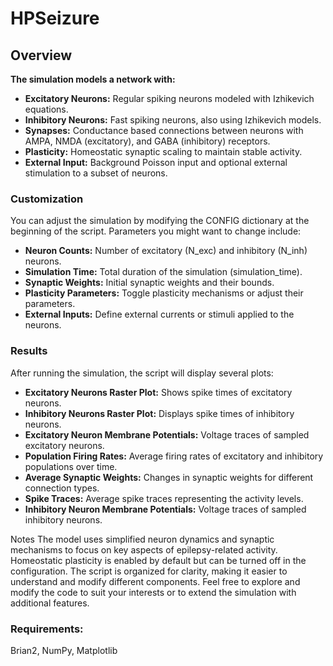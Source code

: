 ﻿# HPSeizure

## Overview
**The simulation models a network with:**

- **Excitatory Neurons:** Regular spiking neurons modeled with Izhikevich equations.
- **Inhibitory Neurons:** Fast spiking neurons, also using Izhikevich models.
- **Synapses:** Conductance based connections between neurons with AMPA, NMDA (excitatory), and GABA (inhibitory) receptors.
- **Plasticity:** Homeostatic synaptic scaling to maintain stable activity.
- **External Input:** Background Poisson input and optional external stimulation to a subset of neurons.

### Customization
You can adjust the simulation by modifying the CONFIG dictionary at the beginning of the script. Parameters you might want to change include:

- **Neuron Counts:** Number of excitatory (N_exc) and inhibitory (N_inh) neurons.
- **Simulation Time:** Total duration of the simulation (simulation_time).
- **Synaptic Weights:** Initial synaptic weights and their bounds.
- **Plasticity Parameters:** Toggle plasticity mechanisms or adjust their parameters.
- **External Inputs:** Define external currents or stimuli applied to the neurons.

### Results
After running the simulation, the script will display several plots:

- **Excitatory Neurons Raster Plot:** Shows spike times of excitatory neurons.
- **Inhibitory Neurons Raster Plot:** Displays spike times of inhibitory neurons.
- **Excitatory Neuron Membrane Potentials:** Voltage traces of sampled excitatory neurons.
- **Population Firing Rates:** Average firing rates of excitatory and inhibitory populations over time.
- **Average Synaptic Weights:** Changes in synaptic weights for different connection types.
- **Spike Traces:** Average spike traces representing the activity levels.
- **Inhibitory Neuron Membrane Potentials:** Voltage traces of sampled inhibitory neurons.

Notes
The model uses simplified neuron dynamics and synaptic mechanisms to focus on key aspects of epilepsy-related activity.
Homeostatic plasticity is enabled by default but can be turned off in the configuration.
The script is organized for clarity, making it easier to understand and modify different components.
Feel free to explore and modify the code to suit your interests or to extend the simulation with additional features.

### Requirements: 
Brian2, NumPy, Matplotlib





